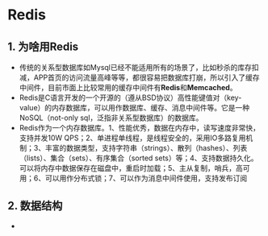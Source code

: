 # Redis

## 1. 为啥用Redis

- 传统的关系型数据库如Mysql已经不能适用所有的场景了，比如秒杀的库存扣减，APP首页的访问流量高峰等等，都很容易把数据库打崩，所以引入了缓存中间件，目前市面上比较常用的缓存中间件有**Redis**和**Memcached**。
- Redis是C语言开发的一个开源的（遵从BSD协议）高性能键值对（key-value）的内存数据库，可以用作数据库、缓存、消息中间件等。它是一种NoSQL（not-only sql，泛指非关系型数据库）的数据库。
- Redis作为一个内存数据库。1、性能优秀，数据在内存中，读写速度非常快，支持并发10W QPS；2、单进程单线程，是线程安全的，采用IO多路复用机制；3、丰富的数据类型，支持字符串（strings）、散列（hashes）、列表（lists）、集合（sets）、有序集合（sorted sets）等；4、支持数据持久化。可以将内存中数据保存在磁盘中，重启时加载；5、主从复制，哨兵，高可用；6、可以用作分布式锁；7、可以作为消息中间件使用，支持发布订阅

## 2. 数据结构

- 

